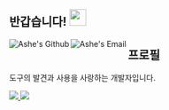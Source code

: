 ## 반갑습니다! <img src="https://raw.githubusercontent.com/syedareehaquasar/syedareehaquasar/master/gifs/Hi.gif" width="30px">

<a href="https://github.com/ashekr">
  <img align="left" alt="Ashe's Github" src="https://img.icons8.com/material-rounded/24/000000/github.png" />
</a>
<a href="mailto:tech@ashe.kr">
  <img align="left" alt="Ashe's Email" src="https://img.icons8.com/material/24/000000/send-mass-email.png" />
</a>

## 프로필

도구의 발견과 사용을 사랑하는 개발자입니다.

<a href="https://github.com/anuraghazra/github-readme-stats">
  <img src="https://github-readme-stats.vercel.app/api?username=ashekr&count_private=true&show_icons=true" />
</a>

<a href="https://github.com/anuraghazra/convoychat">
    <img src="https://github-readme-stats.vercel.app/api/top-langs/?username=ashekr" />
</a>  
